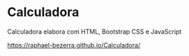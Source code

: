 # Calculadora
Calculadora elabora com HTML, Bootstrap CSS e JavaScript

https://raphael-bezerra.github.io/Calculadora/
